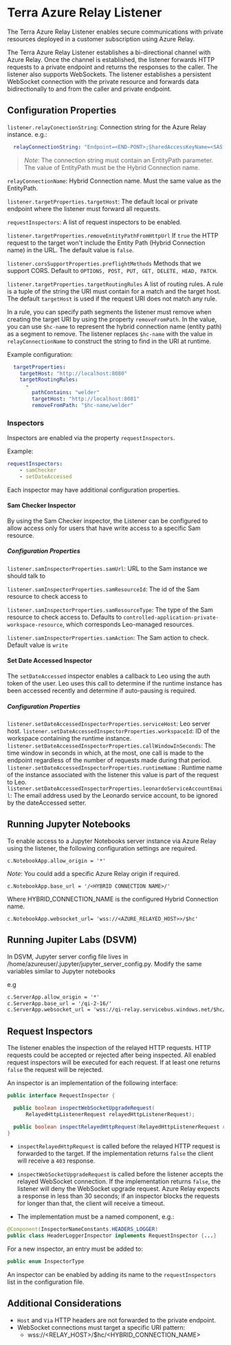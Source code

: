 # Terra Azure Relay Listener
The Terra Azure Relay Listener enables secure communications with private resources deployed in a customer subscription using Azure Relay.

The Terra Azure Relay Listener establishes a bi-directional channel with Azure Relay. Once the channel is established, the listener forwards HTTP requests to a private endpoint and returns the responses to the caller. The listener also supports WebSockets. The listener establishes a persistent WebSocket connection with the private resource and forwards data bidirectionally to and from the caller and private endpoint.

## Configuration Properties

`listener.relayConectionString`: Connection string for the Azure Relay instance.  e.g.:

```yaml
  relayConnectionString: "Endpoint=<END-PONT>;SharedAccessKeyName=<SAS TOKEN>;EntityPath=<HYBRID CONNECTION>`

```

>*Note*: The connection string must contain an EntityPath parameter.
> The value of EntityPath must be the Hybrid Connection name.

`relayConnectionName`: Hybrid Connection name. Must the same value as the EntityPath.

`listener.targetProperties.targetHost`: The default local or private endpoint where the listener must forward all requests.

`requestInspectors`: A list of request inspectors to be enabled.

`listener.targetProperties.removeEntityPathFromHttpUrl` If `true` the HTTP request to the target won't include the Entity Path (Hybrid Connection name) in the URL. The default value is `false`.

`listener.corsSupportProperties.preflightMethods` Methods that we support CORS. Default to `OPTIONS, POST, PUT, GET, DELETE, HEAD, PATCH`.

`listener.targetProperties.targetRoutingRules` A list of routing rules. A rule is a tuple of the string the URI must contain for a match and the target host.
The default `targetHost` is used if the request URI does not match any rule.

In a rule, you can specify path segments the listener must remove when creating the target URI
by using the property `removeFromPath`. In the value, you can use `$hc-name` to represent the hybrid connection name (entity path) as a segment to remove. The listener replaces `$hc-name` with the value in `relayConnectionName` to construct the string to find in the URI at runtime.

Example configuration:

```yaml
  targetProperties:
    targetHost: "http://localhost:8080"
    targetRoutingRules:
      -
        pathContains: "welder"
        targetHost: "http://localhost:8081"
        removeFromPath: "$hc-name/welder"
```
### Inspectors

Inspectors are enabled via the property `requestInspectors`.

Example:
```yaml
requestInspectors:
    - samChecker
    - setDateAccessed
```

Each inspector may have additional configuration properties.

#### Sam Checker Inspector
By using the Sam Checker inspector, the Listener can be configured to allow access only for users
that have write access to a specific Sam resource.

##### Configuration Properties

`listener.samInspectorProperties.samUrl`: URL to the Sam instance we should talk to

`listener.samInspectorProperties.samResourceId`: The id of the Sam resource to check access to

`listener.samInspectorProperties.samResourceType`: The type of the Sam resource to check access to.
Defaults to `controlled-application-private-workspace-resource`, which corresponds Leo-managed resources.

`listener.samInspectorProperties.samAction`: The Sam action to check. Default value is `write`

#### Set Date Accessed Inspector

The `setDateAccessed` inspector enables a callback to Leo using the auth token of the user.
Leo uses this call to determine if the runtime instance has been accessed recently and determine if auto-pausing is required.


##### Configuration Properties
`listener.setDateAccessedInspectorProperties.serviceHost`: Leo server host.
`listener.setDateAccessedInspectorProperties.workspaceId`: ID of the workspace containing the runtime instance.
`listener.setDateAccessedInspectorProperties.callWindowInSeconds`: The time window in seconds in which, at the most, one call is made to the endpoint regardless of the number of requests made during that period.
`listener.setDateAccessedInspectorProperties.runtimeName` : Runtime name of the instance associated with the listener this value is part of the request to Leo.
`listener.setDateAccessedInspectorProperties.leonardoServiceAccountEmail`: The email address used by the Leonardo service account, to be ignored by the dateAccessed setter.


## Running Jupyter Notebooks

To enable access to a Jupyter Notebooks server instance via Azure Relay using the listener,
the following configuration settings are required.

`c.NotebookApp.allow_origin = '*'`

*Note*: You could add a specific Azure Relay origin if required.

`c.NotebookApp.base_url = '/<HYBRID CONNECTION NAME>/'`

Where HYBRID_CONNECTION_NAME is the configured Hybrid Connection name.

`c.NotebookApp.websocket_url= 'wss://<AZURE_RELAYED_HOST>>/$hc'`

## Running Jupiter Labs (DSVM)

In DSVM, Jupyter server config file lives in /home/azureuser/.jupyter/jupyter_server_config.py. Modify the same variables similar to Jupyter notebooks

e.g
```markdown
c.ServerApp.allow_origin = '*'
c.ServerApp.base_url = '/qi-2-16/'
c.ServerApp.websocket_url = 'wss://qi-relay.servicebus.windows.net/$hc/qi-2-16'
```
## Request Inspectors

The listener enables the inspection of the relayed HTTP requests.
HTTP requests could be accepted or rejected after being inspected.
All enabled request inspectors will be executed for each request.
If at least one returns `false` the request will be rejected.

An inspector is an implementation of the following interface:
```java
public interface RequestInspector {

  public boolean inspectWebSocketUpgradeRequest(
      RelayedHttpListenerRequest relayedHttpListenerRequest);

  public boolean inspectRelayedHttpRequest(RelayedHttpListenerRequest relayedHttpListenerRequest);
}
```

- `inspectRelayedHttpRequest` is called before the relayed HTTP request is forwarded to the target.
  If the implementation returns `false` the client will receive a `403` response.


- `inspectWebSocketUpgradeRequest` is called before the listener accepts the relayed WebSocket connection.
  If the implementation returns `false`, the listener will deny the WebSocket upgrade request.
  Azure Relay expects a response in less than 30 seconds; if an inspector blocks the requests for longer than that, the client will receive a timeout.

 - The implementation must be a named component, e.g.:

```java
@Component(InspectorNameConstants.HEADERS_LOGGER)
public class HeaderLoggerInspector implements RequestInspector {...}
```

For a new inspector, an entry must be added to:

```java
public enum InspectorType
```

An inspector can be enabled by adding its name to the `requestInspectors` list in the configuration file.

## Additional Considerations

- `Host` and `Via` HTTP headers are not forwarded to the private endpoint.
- WebSocket connections must target a specific URI pattern:
  - wss://<RELAY_HOST>/$hc/<HYBRID_CONNECTION_NAME>
